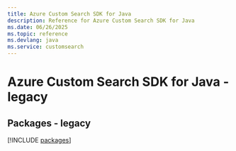 ```yaml
---
title: Azure Custom Search SDK for Java
description: Reference for Azure Custom Search SDK for Java
ms.date: 06/26/2025
ms.topic: reference
ms.devlang: java
ms.service: customsearch
---
```

# Azure Custom Search SDK for Java - legacy
## Packages - legacy
[!INCLUDE [packages](custom-search-index.md)]